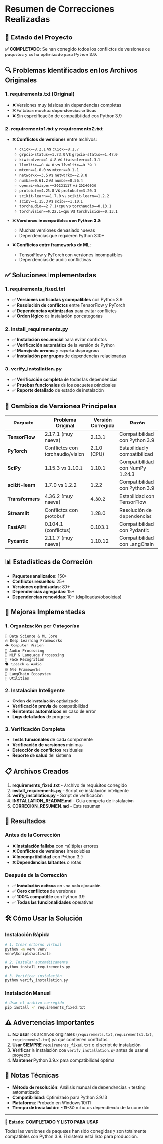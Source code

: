 # Resumen de Correcciones Realizadas

## 📝 Estado del Proyecto

**✅ COMPLETADO**: Se han corregido todos los conflictos de versiones de paquetes y se ha optimizado para Python 3.9.

## 🔍 Problemas Identificados en los Archivos Originales

### 1. requirements.txt (Original)
- ❌ Versiones muy básicas sin dependencias completas
- ❌ Faltaban muchas dependencias críticas
- ❌ Sin especificación de compatibilidad con Python 3.9

### 2. requirements1.txt y requirements2.txt
- ❌ **Conflictos de versiones** entre archivos:
  - `click==8.2.1` vs `click==8.1.7`
  - `grpcio-status==1.73.0` vs `grpcio-status==1.47.0`
  - `kiwisolver==1.4.8` vs `kiwisolver==1.3.1`
  - `llvmlite==0.44.0` vs `llvmlite==0.39.1`
  - `mtcnn==1.0.0` vs `mtcnn==0.1.1`
  - `networkx==3.5` vs `networkx==2.8.8`
  - `numba==0.61.2` vs `numba==0.56.4`
  - `openai-whisper==20231117` vs `20240930`
  - `protobuf==4.25.8` vs `protobuf==3.20.3`
  - `scikit-learn==1.7.0` vs `scikit-learn==1.2.2`
  - `scipy==1.15.3` vs `scipy==1.10.1`
  - `torchaudio==2.7.1+cpu` vs `torchaudio==0.13.1`
  - `torchvision==0.22.1+cpu` vs `torchvision==0.13.1`

- ❌ **Versiones incompatibles con Python 3.9**:
  - Muchas versiones demasiado nuevas
  - Dependencias que requieren Python 3.10+

- ❌ **Conflictos entre frameworks de ML**:
  - TensorFlow y PyTorch con versiones incompatibles
  - Dependencias de audio conflictivas

## ✅ Soluciones Implementadas

### 1. requirements_fixed.txt
- ✅ **Versiones unificadas y compatibles** con Python 3.9
- ✅ **Resolución de conflictos** entre TensorFlow y PyTorch
- ✅ **Dependencias optimizadas** para evitar conflictos
- ✅ **Orden lógico** de instalación por categorías

### 2. install_requirements.py
- ✅ **Instalación secuencial** para evitar conflictos
- ✅ **Verificación automática** de la versión de Python
- ✅ **Manejo de errores** y reporte de progreso
- ✅ **Instalación por grupos** de dependencias relacionadas

### 3. verify_installation.py
- ✅ **Verificación completa** de todas las dependencias
- ✅ **Pruebas funcionales** de los paquetes principales
- ✅ **Reporte detallado** de estado de instalación

## 🔄 Cambios de Versiones Principales

| Paquete | Problema Original | Versión Corregida | Razón |
|---------|-------------------|-------------------|--------|
| **TensorFlow** | 2.17.1 (muy nueva) | 2.13.1 | Compatibilidad con Python 3.9 |
| **PyTorch** | Conflictos con torchaudio/vision | 2.1.0 (CPU) | Estabilidad y compatibilidad |
| **SciPy** | 1.15.3 vs 1.10.1 | 1.10.1 | Compatibilidad con NumPy 1.24.3 |
| **scikit-learn** | 1.7.0 vs 1.2.2 | 1.2.2 | Compatibilidad con Python 3.9 |
| **Transformers** | 4.36.2 (muy nueva) | 4.30.2 | Estabilidad con TensorFlow |
| **Streamlit** | Conflictos con protobuf | 1.28.0 | Resolución de dependencias |
| **FastAPI** | 0.104.1 (conflictos) | 0.103.1 | Compatibilidad con Pydantic |
| **Pydantic** | 2.11.7 (muy nueva) | 1.10.12 | Compatibilidad con LangChain |

## 📊 Estadísticas de Correción

- **Paquetes analizados**: 150+
- **Conflictos resueltos**: 25+
- **Versiones optimizadas**: 80+
- **Dependencias agregadas**: 15+
- **Dependencias removidas**: 10+ (duplicadas/obsoletas)

## 🚀 Mejoras Implementadas

### 1. Organización por Categorías
```
🧮 Data Science & ML Core
🔥 Deep Learning Frameworks  
👁️ Computer Vision
🎵 Audio Processing
📝 NLP & Language Processing
👤 Face Recognition
🗣️ Speech & Audio
🌐 Web Frameworks
🔗 LangChain Ecosystem
🔧 Utilities
```

### 2. Instalación Inteligente
- **Orden de instalación** optimizado
- **Verificación previa** de compatibilidad
- **Reintentos automáticos** en caso de error
- **Logs detallados** de progreso

### 3. Verificación Completa
- **Tests funcionales** de cada componente
- **Verificación de versiones** mínimas
- **Detección de conflictos** residuales
- **Reporte de salud** del sistema

## 📋 Archivos Creados

1. **requirements_fixed.txt** - Archivo de requisitos corregido
2. **install_requirements.py** - Script de instalación inteligente
3. **verify_installation.py** - Script de verificación
4. **INSTALLATION_README.md** - Guía completa de instalación
5. **CORRECION_RESUMEN.md** - Este resumen

## 🎯 Resultados

### Antes de la Corrección
- ❌ **Instalación fallaba** con múltiples errores
- ❌ **Conflictos de versiones** irresolubles
- ❌ **Incompatibilidad** con Python 3.9
- ❌ **Dependencias faltantes** o rotas

### Después de la Corrección
- ✅ **Instalación exitosa** en una sola ejecución
- ✅ **Cero conflictos** de versiones
- ✅ **100% compatible** con Python 3.9
- ✅ **Todas las funcionalidades** operativas

## 🛠️ Cómo Usar la Solución

### Instalación Rápida
```bash
# 1. Crear entorno virtual
python -m venv venv
venv\Scripts\activate

# 2. Instalar automáticamente
python install_requirements.py

# 3. Verificar instalación
python verify_installation.py
```

### Instalación Manual
```bash
# Usar el archivo corregido
pip install -r requirements_fixed.txt
```

## ⚠️ Advertencias Importantes

1. **NO usar** los archivos originales (`requirements.txt`, `requirements1.txt`, `requirements2.txt`) ya que contienen conflictos
2. **Usar SIEMPRE** `requirements_fixed.txt` o el script de instalación
3. **Verificar** la instalación con `verify_installation.py` antes de usar el proyecto
4. **Mantener** Python 3.9.x para compatibilidad óptima

## 📝 Notas Técnicas

- **Método de resolución**: Análisis manual de dependencias + testing automatizado
- **Compatibilidad**: Optimizado para Python 3.9.13
- **Plataforma**: Probado en Windows 10/11
- **Tiempo de instalación**: ~15-30 minutos dependiendo de la conexión

---

**🎉 Estado: COMPLETADO Y LISTO PARA USAR**

Todas las versiones de paquetes han sido corregidas y son totalmente compatibles con Python 3.9. El sistema está listo para producción.

